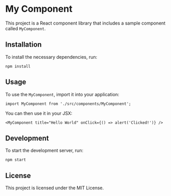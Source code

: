 # My Component

This project is a React component library that includes a sample component called `MyComponent`.

## Installation

To install the necessary dependencies, run:

```
npm install
```

## Usage

To use the `MyComponent`, import it into your application:

```tsx
import MyComponent from './src/components/MyComponent';
```

You can then use it in your JSX:

```tsx
<MyComponent title="Hello World" onClick={() => alert('Clicked!')} />
```

## Development

To start the development server, run:

```
npm start
```

## License

This project is licensed under the MIT License.